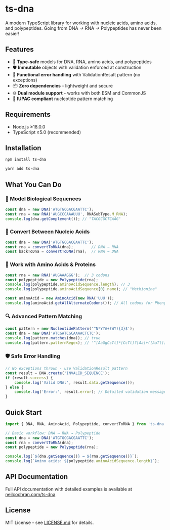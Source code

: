 # **ts-dna**

A modern TypeScript library for working with nucleic acids, amino acids, and polypeptides. Going from DNA → RNA → Polypeptides has never been easier!

## Features

- 🧬 **Type-safe** models for DNA, RNA, amino acids, and polypeptides
- 🛡️ **Immutable** objects with validation enforced at construction
- 🔄 **Functional error handling** with ValidationResult pattern (no exceptions)
- 📦 **Zero dependencies** - lightweight and secure
- 🌐 **Dual module support** - works with both ESM and CommonJS
- 🧪 **IUPAC compliant** nucleotide pattern matching

## Requirements

- Node.js ≥18.0.0
- TypeScript ≥5.0 (recommended)

## Installation

```bash
npm install ts-dna
```

```bash
yarn add ts-dna
```

## What You Can Do

### 🧬 Model Biological Sequences

```typescript
const dna = new DNA('ATGTGCGACGAATTC');
const rna = new RNA('AUGCCCAAAUUU', RNASubType.M_RNA);
console.log(dna.getComplement()); // "TACGCGCTCAAG"
```

### 🔄 Convert Between Nucleic Acids

```typescript
const dna = new DNA('ATGTGCGACGAATTC');
const rna = convertToRNA(dna);        // DNA → RNA
const backToDna = convertToDNA(rna);  // RNA → DNA
```

### 🧪 Work with Amino Acids & Proteins

```typescript
const rna = new RNA('AUGAAAGGG');  // 3 codons
const polypeptide = new Polypeptide(rna);
console.log(polypeptide.aminoAcidSequence.length); // 3
console.log(polypeptide.aminoAcidSequence[0].name); // "Methionine"

const aminoAcid = new AminoAcid(new RNA('UUU'));
console.log(aminoAcid.getAllAlternateCodons()); // All codons for Phenylalanine
```

### 🔍 Advanced Pattern Matching

```typescript
const pattern = new NucleotidePattern('^N*Y?A+(WY){3}$');
const dna = new DNA('ATCGATCGCAAAACTCTC');
console.log(pattern.matches(dna)); // true
console.log(pattern.patternRegex); // '^[AaGgCcTt]*[CcTt]?[Aa]+([AaTt][CcTt]){3}$'
```

### 🛡️ Safe Error Handling

```typescript
// No exceptions thrown - use ValidationResult pattern
const result = DNA.create('INVALID_SEQUENCE');
if (result.success) {
    console.log('Valid DNA:', result.data.getSequence());
} else {
    console.log('Error:', result.error); // Detailed validation message
}
```

## Quick Start

```typescript
import { DNA, RNA, AminoAcid, Polypeptide, convertToRNA } from 'ts-dna';

// Basic workflow: DNA → RNA → Polypeptide
const dna = new DNA('ATGTGCGACGAATTC');
const rna = convertToRNA(dna);
const polypeptide = new Polypeptide(rna);

console.log(`${dna.getSequence()} → ${rna.getSequence()}`);
console.log(`Amino acids: ${polypeptide.aminoAcidSequence.length}`);
```

## API Documentation

Full API documentation with detailed examples is available at [neilcochran.com/ts-dna](http://www.neilcochran.com/ts-dna/).

## License

MIT License - see [LICENSE.md](LICENSE.md) for details.